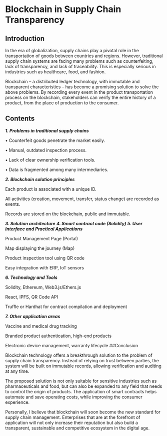 # Blockchain in Supply Chain Transparency

## Introduction

In the era of globalization, supply chains play a pivotal role in the transportation of goods between countries and regions. However, traditional supply chain systems are facing many problems such as counterfeiting, lack of transparency, and lack of traceability. This is especially serious in industries such as healthcare, food, and fashion.

Blockchain – a distributed ledger technology, with immutable and transparent characteristics – has become a promising solution to solve the above problems. By recording every event in the product transportation process on the blockchain, stakeholders can verify the entire history of a product, from the place of production to the consumer.

## Contents

***1. Problems in traditional supply chains***

  • Counterfeit goods penetrate the market easily.
  
  • Manual, outdated inspection process.
  
  • Lack of clear ownership verification tools.
  
  • Data is fragmented among many intermediaries.

***2. Blockchain solution principles***

Each product is associated with a unique ID.

All activities (creation, movement, transfer, status change) are recorded as events.

Records are stored on the blockchain, public and immutable.

***3. Solution architecture***
***4. Smart contract code (Solidity)***
***5. User Interface and Practical Applications***

Product Management Page (Portal)

Map displaying the journey (Map)

Product inspection tool using QR code

Easy integration with ERP, IoT sensors

***6. Technology and Tools***

Solidity, Ethereum, Web3.js/Ethers.js

React, IPFS, QR Code API

Truffle or Hardhat for contract compilation and deployment

***7. Other application areas***

Vaccine and medical drug tracking

Branded product authentication, high-end products

Electronic device management, warranty lifecycle
##Conclusion

Blockchain technology offers a breakthrough solution to the problem of supply chain transparency. Instead of relying on trust between parties, the system will be built on immutable records, allowing verification and auditing at any time.

The proposed solution is not only suitable for sensitive industries such as pharmaceuticals and food, but can also be expanded to any field that needs to control the origin of products. The application of smart contracts helps automate and save operating costs, while improving the consumer experience.

Personally, I believe that blockchain will soon become the new standard for supply chain management. Enterprises that are at the forefront of application will not only increase their reputation but also build a transparent, sustainable and competitive ecosystem in the digital age.

